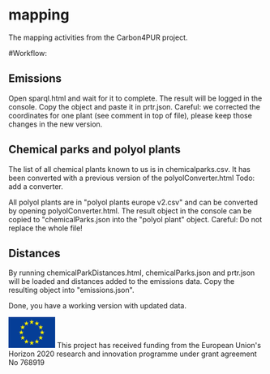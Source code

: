 # mapping
The mapping activities from the Carbon4PUR project.

#Workflow:
## Emissions
Open sparql.html and wait for it to complete. The result will be logged in the console. Copy the object and paste it in prtr.json.
Careful: we corrected the coordinates for one plant (see comment in top of file), please keep those changes in the new version.

## Chemical parks and polyol plants
The list of all chemical plants known to us is in chemicalparks.csv. It has been converted with a previous version of the polyolConverter.html
Todo: add a converter.

All polyol plants are in "polyol plants europe v2.csv" and can be converted by opening polyolConverter.html. The result object in the console can be copied to "chemicalParks.json into the "polyol plant" object. Careful: Do not replace the whole file!

## Distances

By running chemicalParkDistances.html, chemicalParks.json and prtr.json will be loaded and distances added to the emissions data. Copy the resulting object into "emissions.json".

Done, you have a working version with updated data.

![EU logo](img/eu.png "EU logo")
This project has received funding from the European Union's Horizon 2020 research and innovation programme under grant agreement No 768919

